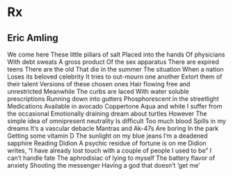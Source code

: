 # Rx
## Eric Amling
We come here
These little pillars of salt
Placed into the hands
Of physicians
With debt sweats
A gross product
Of the sex apparatus
There are expired teens
There are the old
That die in the summer
The situation
When a nation
Loses its beloved celebrity
It tries to out-mourn one another
Extort them of their talent
Versions of these chosen ones
Hair flowing free and unrestricted
Meanwhile
The curbs are laced
With water soluble prescriptions
Running down into gutters
Phosphorescent in the streetlight
Medications
Available in avocado
Coppertone
Aqua and white
I suffer from the occasional
Emotionally draining dream about turtles
However
The simple idea of omnipresent neutrality
Is difficult
Too much blood
Spills in my dreams
It’s a vascular debacle
Mantras
and
Ak-47s
Are boring
In the park
Getting some vitamin D
The sunlight on my blue jeans
I’m a deadened sapphire
Reading Didion
A psychic residue of fortune is on me
Didion writes,
“I have already lost touch
with a couple of people I used to be”
I can’t handle fate
The aphrodisiac of lying to myself
The battery flavor of anxiety
Shooting the messenger
Having a god that doesn’t ‘get me’